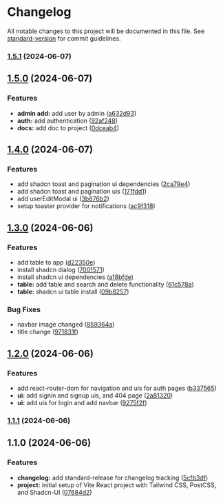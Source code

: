 # Changelog

All notable changes to this project will be documented in this file. See [standard-version](https://github.com/conventional-changelog/standard-version) for commit guidelines.

### [1.5.1](https://github.com/Laryd/usermick/compare/v1.5.0...v1.5.1) (2024-06-07)

## [1.5.0](https://github.com/Laryd/usermick/compare/v1.4.0...v1.5.0) (2024-06-07)


### Features

* **admin add:** add user by admin ([a632d93](https://github.com/Laryd/usermick/commit/a632d9394d69b7669e56e26d80ca200e9a7f0212))
* **auth:** add authentication ([92af248](https://github.com/Laryd/usermick/commit/92af2484c87042c2de3f1097850c7f1a45e02dfd))
* **docs:** add doc to project ([0dceab4](https://github.com/Laryd/usermick/commit/0dceab43dab5b7bfcc9b9670536d4b013c3af396))

## [1.4.0](https://github.com/Laryd/usermick/compare/v1.3.0...v1.4.0) (2024-06-07)


### Features

* add shadcn toast and pagination ui dependencies ([2ca79e4](https://github.com/Laryd/usermick/commit/2ca79e43489a1c704937232d11acea99282257a8))
* add shadcn toast and pagination uis ([171fdd1](https://github.com/Laryd/usermick/commit/171fdd1216b7b8043c546f6950600019920751fd))
* add userEditModal ui ([3b876b2](https://github.com/Laryd/usermick/commit/3b876b20fd79f3028d3ae76697a185098407c783))
* setup toaster provider for notifications ([ac9f318](https://github.com/Laryd/usermick/commit/ac9f3185ec6475b8557b3d89333ba08bb5dc79bb))

## [1.3.0](https://github.com/Laryd/usermick/compare/v1.2.0...v1.3.0) (2024-06-06)


### Features

* add table to app ([d22350e](https://github.com/Laryd/usermick/commit/d22350e3bf6af665232c2c22b1513393fddf9881))
* install shadcn dialog ([7001571](https://github.com/Laryd/usermick/commit/70015716472477e63e949a9f1107dc2ad094c321))
* install shadcn ui dependencies ([a18bfde](https://github.com/Laryd/usermick/commit/a18bfde8fc1a1183617ca8e97e392eb2d96f01a4))
* **table:** add table and search and delete functionality ([61c578a](https://github.com/Laryd/usermick/commit/61c578a39f1ee39f57b4cb949ad8243a30b96749))
* **table:** shadcn ui table install ([09b8257](https://github.com/Laryd/usermick/commit/09b8257e159f696031d7569c062390497557c343))


### Bug Fixes

* navbar image changed ([859364a](https://github.com/Laryd/usermick/commit/859364a5982800e81e0d31e6595084ef12fbf3f1))
* title change ([971831f](https://github.com/Laryd/usermick/commit/971831fb5253e0d4520c54b1b272937a6a85e637))

## [1.2.0](https://github.com/Laryd/usermick/compare/v1.1.1...v1.2.0) (2024-06-06)


### Features

* add react-router-dom for navigation and uis for auth pages ([b337565](https://github.com/Laryd/usermick/commit/b33756559ae81db4c0d67d7b8491553f41939e42))
* **ui:** add signin and signup uis, and 404 page ([2a81320](https://github.com/Laryd/usermick/commit/2a81320726de2058d12190321939aef5ebd145a2))
* **ui:** add uis for login and add navbar ([9275f2f](https://github.com/Laryd/usermick/commit/9275f2f2140ff7306e5bd2e33cbcb6e4df24a27d))

### [1.1.1](https://github.com/Laryd/usermick/compare/v1.1.0...v1.1.1) (2024-06-06)

## 1.1.0 (2024-06-06)


### Features

* **changelog:** add standard-release for changelog tracking ([5cfb3df](https://github.com/Laryd/usermick/commit/5cfb3df558cbfe0a68b63199c493fd35781c098d))
* **project:** initial setup of Vite React project with Tailwind CSS, PostCSS, and Shadcn-UI ([07684d2](https://github.com/Laryd/usermick/commit/07684d2108f91e14205285e30fe51a47004d3446))
